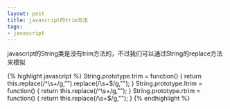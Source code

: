 ```yaml
---
layout: post
title: javascript的trim方法
tags:
- javascript
---
```

javascript的String类是没有trim方法的，不过我们可以通过String的replace方法来模拟

{% highlight javascript %}
String.prototype.trim = function() {
    return this.replace(/^\s+/g,"").replace(/\s+$/g,"");
}
String.prototype.ltrim = function() {
   return this.replace(/^\s+/g,"");
}
String.prototype.rtrim = function() {
   return this.replace(/\s+$/g,"");
}
{% endhighlight %}

